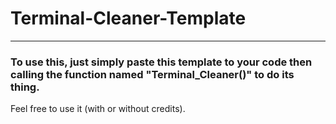 # Terminal-Cleaner-Template

---

### To use this, just simply paste this template to your code then calling the function named "Terminal_Cleaner()" to do its thing.

Feel free to use it (with or without credits).

